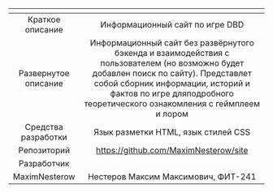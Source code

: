 | <!-- -->      | <!-- -->        |
|:-------------:|:---------------:|
| Краткое описание | Информационный сайт по игре DBD |
| Развернутое описание | Информационный сайт без развёрнутого бэкенда и взаимодействия с пользователем (но возможно будет добавлен поиск по сайту). Представлет собой сборник информации, историй и фактов по игре дляподробного теоретического ознакомления с геймплеем и лором |
| Средства разработки | Язык разметки HTML, язык стилей CSS |
| Репозиторий | https://github.com/MaximNesterow/site |
| Разработчик |
| MaximNesterow | Нестеров Максим Максимович, ФИТ-241 |
